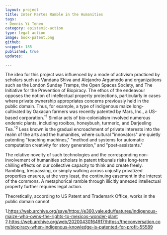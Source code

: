 ```yaml
---
layout: project
title: Inter Partes Ramble in the Humanities
tags:
- Dennis Yi Tenen
category: epistemic-action
type: legal action
image: book-patent.png
github:
snippet: 185
published: true
updates:

---
```


The idea for this project was influenced by a mode of activism practiced by scholars such as
Vandana Shiva and Alejandro Argumedo and organizations such as the London Sunday Tramps, the
Open Spaces Society, and The Initiative for the Prevention of Biopiracy. The ethos of the
endeavour opposes the notion of intellectual property protections, particularly in cases where
private ownership appropriates concerns previously held in the public domain.  Thus, for
example, a type of indigenous maize long-cultivated by Oaxacan farmers was recently patented by
Mars, Inc., a US-based corporation.<sup>^1</sup> Similar acts of bio-colonialism involved
numerous endemic plants, including rooibos, honeybush, turmeric, and Darjeeling
Tea.<sup>^2</sup> Less known is the gradual encroachment of private interests into the realm of
the arts and the humanities, where cultural "innovators" are quietly patenting "teaching
machines," "method and systems for automatic computation creativity for story generation," and
"poet-assistants."

The relative novelty of such technologies and the corresponding non-involvement of humanities
scholars in patent tribunals risks long-term chilling effects on our collective capacity to
think and create freely. Rambling, trespassing, or simply walking across unjustly privatized
properties ensures, at the very least, the continuing easement in the interest of the commons.
A metaphorical ramble through illicitly annexed intellectual property further requires legal
action.

Theoretically, according to US Patent and Trademark Office, works in the public domain cannot

1.https://web.archive.org/save/https://e360.yale.edu/features/indigenous-maize-who-owns-the-rights-to-mexicos-wonder-plant
2.https://web.archive.org/web/20200430164917/https://theconversation.com/biopiracy-when-indigenous-knowledge-is-patented-for-profit-55589



